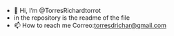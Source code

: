 - 👋 Hi, I’m @TorresRichardtorrot
- in the repository is the readme of the file
- 📫 How to reach me Correo:torresdrichar@gmail.com
